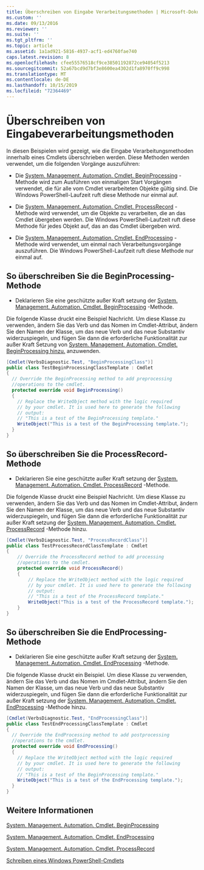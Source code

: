 ```yaml
---
title: Überschreiben von Eingabe Verarbeitungsmethoden | Microsoft-Dokumentation
ms.custom: ''
ms.date: 09/13/2016
ms.reviewer: ''
ms.suite: ''
ms.tgt_pltfrm: ''
ms.topic: article
ms.assetid: 1a1ad921-5816-4937-acf1-ed4760fae740
caps.latest.revision: 8
ms.openlocfilehash: cfee55576518cf9ce38501192872ce94054f5213
ms.sourcegitcommit: 52a67bcd9d7bf3e8600ea4302d1fa8970ff9c998
ms.translationtype: MT
ms.contentlocale: de-DE
ms.lasthandoff: 10/15/2019
ms.locfileid: "72364469"
---
```

# <a name="how-to-override-input-processing-methods"></a>Überschreiben von Eingabeverarbeitungsmethoden

In diesen Beispielen wird gezeigt, wie die Eingabe Verarbeitungsmethoden innerhalb eines Cmdlets überschrieben werden. Diese Methoden werden verwendet, um die folgenden Vorgänge auszuführen:

- Die [System. Management. Automation. Cmdlet. BeginProcessing](/dotnet/api/System.Management.Automation.Cmdlet.BeginProcessing) -Methode wird zum Ausführen von einmaligen Start Vorgängen verwendet, die für alle vom Cmdlet verarbeiteten Objekte gültig sind. Die Windows PowerShell-Laufzeit ruft diese Methode nur einmal auf.

- Die [System. Management. Automation. Cmdlet. ProcessRecord](/dotnet/api/System.Management.Automation.Cmdlet.ProcessRecord) -Methode wird verwendet, um die Objekte zu verarbeiten, die an das Cmdlet übergeben werden. Die Windows PowerShell-Laufzeit ruft diese Methode für jedes Objekt auf, das an das Cmdlet übergeben wird.

- Die [System. Management. Automation. Cmdlet. EndProcessing](/dotnet/api/System.Management.Automation.Cmdlet.EndProcessing) -Methode wird verwendet, um einmal nach Verarbeitungsvorgänge auszuführen. Die Windows PowerShell-Laufzeit ruft diese Methode nur einmal auf.

## <a name="to-override-the-beginprocessing-method"></a>So überschreiben Sie die BeginProcessing-Methode

- Deklarieren Sie eine geschützte außer Kraft setzung der [System. Management. Automation. Cmdlet. BeginProcessing](/dotnet/api/System.Management.Automation.Cmdlet.BeginProcessing) -Methode.

Die folgende Klasse druckt eine Beispiel Nachricht. Um diese Klasse zu verwenden, ändern Sie das Verb und das Nomen im Cmdlet-Attribut, ändern Sie den Namen der Klasse, um das neue Verb und das neue Substantiv widerzuspiegeln, und fügen Sie dann die erforderliche Funktionalität zur außer Kraft Setzung von [System. Management. Automation. Cmdlet. BeginProcessing hinzu.](/dotnet/api/System.Management.Automation.Cmdlet.BeginProcessing) anzuwenden.

```csharp
[Cmdlet(VerbsDiagnostic.Test, "BeginProcessingClass")]
public class TestBeginProcessingClassTemplate : Cmdlet
{
  // Override the BeginProcessing method to add preprocessing
  //operations to the cmdlet.
  protected override void BeginProcessing()
  {
    // Replace the WriteObject method with the logic required
    // by your cmdlet. It is used here to generate the following
    // output:
    // "This is a test of the BeginProcessing template."
    WriteObject("This is a test of the BeginProcessing template.");
  }
}
```

## <a name="to-override-the-processrecord-method"></a>So überschreiben Sie die ProcessRecord-Methode

- Deklarieren Sie eine geschützte außer Kraft setzung der [System. Management. Automation. Cmdlet. ProcessRecord](/dotnet/api/System.Management.Automation.Cmdlet.ProcessRecord) -Methode.

Die folgende Klasse druckt eine Beispiel Nachricht. Um diese Klasse zu verwenden, ändern Sie das Verb und das Nomen im Cmdlet-Attribut, ändern Sie den Namen der Klasse, um das neue Verb und das neue Substantiv widerzuspiegeln, und fügen Sie dann die erforderliche Funktionalität zur außer Kraft setzung der [System. Management. Automation. Cmdlet. ProcessRecord](/dotnet/api/System.Management.Automation.Cmdlet.ProcessRecord) -Methode hinzu.

```csharp
[Cmdlet(VerbsDiagnostic.Test, "ProcessRecordClass")]
public class TestProcessRecordClassTemplate : Cmdlet
{
    // Override the ProcessRecord method to add processing
    //operations to the cmdlet.
    protected override void ProcessRecord()
    {
        // Replace the WriteObject method with the logic required
        // by your cmdlet. It is used here to generate the following
        // output:
        // "This is a test of the ProcessRecord template."
        WriteObject("This is a test of the ProcessRecord template.");
    }
}

```

## <a name="to-override-the-endprocessing-method"></a>So überschreiben Sie die EndProcessing-Methode

- Deklarieren Sie eine geschützte außer Kraft setzung der [System. Management. Automation. Cmdlet. EndProcessing](/dotnet/api/System.Management.Automation.Cmdlet.EndProcessing) -Methode.

Die folgende Klasse druckt ein Beispiel. Um diese Klasse zu verwenden, ändern Sie das Verb und das Nomen im Cmdlet-Attribut, ändern Sie den Namen der Klasse, um das neue Verb und das neue Substantiv widerzuspiegeln, und fügen Sie dann die erforderliche Funktionalität zur außer Kraft setzung der [System. Management. Automation. Cmdlet. EndProcessing](/dotnet/api/System.Management.Automation.Cmdlet.EndProcessing) -Methode hinzu.

```csharp
[Cmdlet(VerbsDiagnostic.Test, "EndProcessingClass")]
public class TestEndProcessingClassTemplate : Cmdlet
{
  // Override the EndProcessing method to add postprocessing
  //operations to the cmdlet.
  protected override void EndProcessing()
  {
    // Replace the WriteObject method with the logic required
    // by your cmdlet. It is used here to generate the following
    // output:
    // "This is a test of the BeginProcessing template."
    WriteObject("This is a test of the EndProcessing template.");
  }
}
```

## <a name="see-also"></a>Weitere Informationen

[System. Management. Automation. Cmdlet. BeginProcessing](/dotnet/api/System.Management.Automation.Cmdlet.BeginProcessing)

[System. Management. Automation. Cmdlet. EndProcessing](/dotnet/api/System.Management.Automation.Cmdlet.EndProcessing)

[System. Management. Automation. Cmdlet. ProcessRecord](/dotnet/api/System.Management.Automation.Cmdlet.ProcessRecord)

[Schreiben eines Windows PowerShell-Cmdlets](./writing-a-windows-powershell-cmdlet.md)
